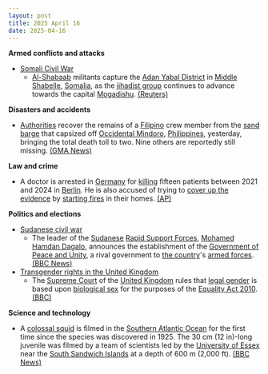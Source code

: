 ```yaml
---
layout: post
title: 2025 April 16
date: 2025-04-16
---
```



**Armed conflicts and attacks**

* [Somali Civil War](https://en.wikipedia.org/wiki/Somali_Civil_War_%282009%E2%80%93present%29 "Somali Civil War (2009–present)")
  + [Al-Shabaab](https://en.wikipedia.org/wiki/Al-Shabaab_%28militant_group%29 "Al-Shabaab (militant group)") militants capture the [Adan Yabal District](https://en.wikipedia.org/wiki/Adan_Yabal_District "Adan Yabal District") in [Middle Shabelle](https://en.wikipedia.org/wiki/Middle_Shabelle "Middle Shabelle"), [Somalia](https://en.wikipedia.org/wiki/Somalia "Somalia"), as the [jihadist group](https://en.wikipedia.org/wiki/Jihadism "Jihadism") continues to advance towards the capital [Mogadishu](https://en.wikipedia.org/wiki/Mogadishu "Mogadishu"). [(Reuters)](https://www.reuters.com/world/africa/al-shabaab-captures-strategic-somalia-town-it-presses-offensive-2025-04-16/)

**Disasters and accidents**

* [Authorities](https://en.wikipedia.org/wiki/Philippine_Coast_Guard "Philippine Coast Guard") recover the remains of a [Filipino](https://en.wikipedia.org/wiki/Filipinos "Filipinos") crew member from the [sand](https://en.wikipedia.org/wiki/Sand "Sand") [barge](https://en.wikipedia.org/wiki/Barge "Barge") that capsized off [Occidental Mindoro](https://en.wikipedia.org/wiki/Occidental_Mindoro "Occidental Mindoro"), [Philippines](https://en.wikipedia.org/wiki/Philippines "Philippines"), yesterday, bringing the total death toll to two. Nine others are reportedly still missing. [(GMA News)](https://www.gmanetwork.com/news/topstories/regions/942984/death-toll-of-capsized-ship-off-mindoro-now-2-pcg-searching-for-survivors/story/)

**Law and crime**

* A doctor is arrested in [Germany](https://en.wikipedia.org/wiki/Germany "Germany") for [killing](https://en.wikipedia.org/wiki/Medical_malpractice "Medical malpractice") fifteen patients between 2021 and 2024 in [Berlin](https://en.wikipedia.org/wiki/Berlin "Berlin"). He is also accused of trying to [cover up the evidence](https://en.wikipedia.org/wiki/Tampering_with_evidence "Tampering with evidence") by [starting fires](https://en.wikipedia.org/wiki/Arson "Arson") in their homes. [(AP)](https://apnews.com/article/germany-palliative-doctor-patients-deaths-berlin-fires-637c1779ca95cd085d80cb76ab2e5c12)

**Politics and elections**

* [Sudanese civil war](https://en.wikipedia.org/wiki/Sudanese_civil_war_%282023%E2%80%93present%29 "Sudanese civil war (2023–present)")
  + The leader of the [Sudanese](https://en.wikipedia.org/wiki/Sudan "Sudan") [Rapid Support Forces](https://en.wikipedia.org/wiki/Rapid_Support_Forces "Rapid Support Forces"), [Mohamed Hamdan Dagalo](https://en.wikipedia.org/wiki/Hemedti "Hemedti"), announces the establishment of the [Government of Peace and Unity](https://en.wikipedia.org/wiki/Government_of_Peace_and_Unity "Government of Peace and Unity"), a rival government to [the country](https://en.wikipedia.org/wiki/Sudan "Sudan")'s [armed forces](https://en.wikipedia.org/wiki/Sudanese_Armed_Forces "Sudanese Armed Forces"). [(BBC News)](https://www.bbc.com/news/articles/cgrgqjq8ynzo)
* [Transgender rights in the United Kingdom](https://en.wikipedia.org/wiki/Transgender_rights_in_the_United_Kingdom "Transgender rights in the United Kingdom")
  + The [Supreme Court](https://en.wikipedia.org/wiki/Supreme_Court_of_the_United_Kingdom "Supreme Court of the United Kingdom") of the [United Kingdom](https://en.wikipedia.org/wiki/United_Kingdom "United Kingdom") rules that [legal gender](https://en.wikipedia.org/wiki/Legal_gender "Legal gender") is based upon [biological sex](https://en.wikipedia.org/wiki/Sex "Sex") for the purposes of the [Equality Act 2010](https://en.wikipedia.org/wiki/Equality_Act_2010 "Equality Act 2010"). [(BBC)](https://www.bbc.com/news/articles/cvg7pqzk47zo)

**Science and technology**

* A [colossal squid](https://en.wikipedia.org/wiki/Colossal_squid "Colossal squid") is filmed in the [Southern Atlantic Ocean](https://en.wikipedia.org/wiki/Atlantic_Ocean "Atlantic Ocean") for the first time since the species was discovered in 1925. The 30 cm (12 in)-long juvenile was filmed by a team of scientists led by the [University of Essex](https://en.wikipedia.org/wiki/University_of_Essex "University of Essex") near the [South Sandwich Islands](https://en.wikipedia.org/wiki/South_Sandwich_Islands "South Sandwich Islands") at a depth of 600 m (2,000 ft). [(BBC News)](https://www.bbc.co.uk/news/articles/c99pg13yv32o)
